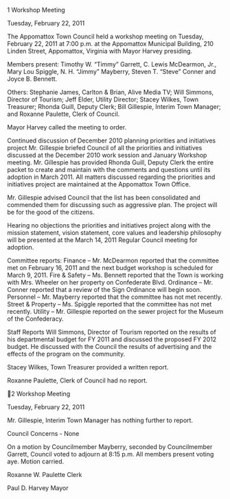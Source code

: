 1  Workshop Meeting

Tuesday, February 22, 2011

The Appomattox Town Council held a workshop meeting on Tuesday, February 22, 2011 at 7:00
p.m. at the Appomattox Municipal Building, 210 Linden Street, Appomattox, Virginia with
Mayor Harvey presiding.

Members present:  Timothy W. “Timmy” Garrett, C. Lewis McDearmon, Jr., Mary Lou Spiggle,
N. H. “Jimmy” Mayberry, Steven T. “Steve” Conner and Joyce B. Bennett.

Others:  Stephanie James, Carlton & Brian, Alive Media TV; Will Simmons, Director of
Tourism; Jeff Elder, Utility Director; Stacey Wilkes, Town Treasurer; Rhonda Guill, Deputy
Clerk; Bill Gillespie, Interim Town Manager; and Roxanne Paulette, Clerk of Council.

Mayor Harvey called the meeting to order.

Continued discussion of December 2010 planning priorities and initiatives project
Mr. Gillespie briefed Council of all the priorities and initiatives discussed at the December 2010
work session and January Workshop meeting.  Mr. Gillespie has provided Rhonda Guill, Deputy
Clerk the entire packet to create and maintain with the comments and questions until its adoption
in March 2011.  All matters discussed regarding the priorities and initiatives project are
maintained at the Appomattox Town Office.

Mr. Gillespie advised Council that the list has been consolidated and commended them for
discussing such as aggressive plan.  The project will be for the good of the citizens.

Hearing no objections the priorities and initiatives project along with the mission statement,
vision statement, core values and leadership philosophy will be presented at the March 14, 2011
Regular Council meeting for adoption.

Committee reports:
Finance – Mr. McDearmon reported that the committee met on February 16, 2011 and the next
budget workshop is scheduled for March 9, 2011.
Fire & Safety – Ms. Bennett reported that the Town is working with Mrs. Wheeler on her
property on Confederate Blvd.
Ordinance – Mr. Conner reported that a review of the Sign Ordinance will begin soon.
Personnel – Mr. Mayberry reported that the committee has not met recently.
Street & Property – Ms. Spiggle reported that the committee has not met recently.
Utility – Mr. Gillespie reported on the sewer project for the Museum of the Confederacy.

Staff Reports
Will Simmons, Director of Tourism reported on the results of his departmental budget for FY
2011 and discussed the proposed FY 2012 budget.  He discussed with the Council the results of
advertising and the effects of the program on the community.

Stacey Wilkes, Town Treasurer provided a written report.

Roxanne Paulette, Clerk of Council had no report.

2  Workshop Meeting

Tuesday, February 22, 2011

Mr. Gillespie, Interim Town Manager has nothing further to report.

Council Concerns - None

On a motion by Councilmember Mayberry, seconded by Councilmember Garrett, Council voted
to adjourn at 8:15 p.m.  All members present voting aye.  Motion carried.

Roxanne W. Paulette
Clerk

Paul D. Harvey
Mayor

